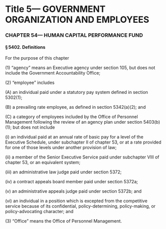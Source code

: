 
# Title 5— GOVERNMENT ORGANIZATION AND EMPLOYEES
### CHAPTER 54— HUMAN CAPITAL PERFORMANCE FUND
#### § 5402. Definitions

For the purpose of this chapter

(1) “agency” means an Executive agency under section 105, but does not include the Government Accountability Office;

(2) “employee” includes

(A) an individual paid under a statutory pay system defined in section 5302(1);

(B) a prevailing rate employee, as defined in section 5342(a)(2); and

(C) a category of employees included by the Office of Personnel Management following the review of an agency plan under section 5403(b)(1); but does not include

(i) an individual paid at an annual rate of basic pay for a level of the Executive Schedule, under subchapter II of chapter 53, or at a rate provided for one of those levels under another provision of law;

(ii) a member of the Senior Executive Service paid under subchapter VIII of chapter 53, or an equivalent system;

(iii) an administrative law judge paid under section 5372;

(iv) a contract appeals board member paid under section 5372a;

(v) an administrative appeals judge paid under section 5372b; and

(vi) an individual in a position which is excepted from the competitive service because of its confidential, policy-determining, policy-making, or policy-advocating character; and

(3) “Office” means the Office of Personnel Management.
